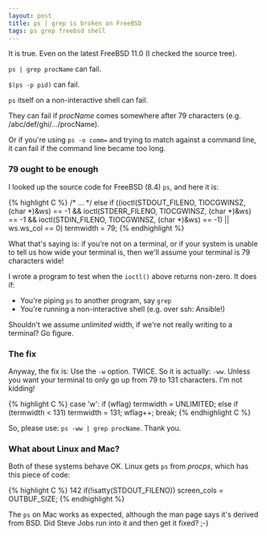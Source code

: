 ```yaml
---
layout: post
title: ps | grep is broken on FreeBSD
tags: ps grep freebsd shell
---
```


It is true.  Even on the latest FreeBSD 11.0 (I checked the source tree).

`ps | grep procName` can fail.

`$(ps -p pid)` can fail.

`ps` itself on a non-interactive shell can fail.

They can fail if _procName_ comes somewhere after 79 characters
(e.g. /abc/def/ghi/.../procName).

Or if you're using `ps -o comm=` and trying to match against a command
line, it can fail if the command line became too long.

### 79 ought to be enough

I looked up the source code for FreeBSD (8.4) `ps`, and here it is:

{% highlight C %}
/* ... */
else if ((ioctl(STDOUT_FILENO, TIOCGWINSZ, (char *)&ws) == -1 &&
    ioctl(STDERR_FILENO, TIOCGWINSZ, (char *)&ws) == -1 &&
    ioctl(STDIN_FILENO,  TIOCGWINSZ, (char *)&ws) == -1) ||
    ws.ws_col == 0)
        termwidth = 79;
{% endhighlight %}

What that's saying is: if you're not on a terminal, or if your system
is unable to tell us how wide your terminal is, then we'll assume your
terminal is 79 characters wide!

I wrote a program to test when the `ioctl()` above returns non-zero.
It does if:

* You're piping `ps` to another program, say `grep`
* You're running a non-interactive shell (e.g. over ssh: Ansible!)

Shouldn't we assume _unlimited_ width, if we're not really writing to
a terminal?  Go figure.

### The fix

Anyway, the fix is: Use the `-w` option.  TWICE.  So it is actually:
`-ww`.  Unless you want your terminal to only go up from 79 to 131
characters.  I'm not kidding!

{% highlight C %}
    case 'w':
        if (wflag)
            termwidth = UNLIMITED;
        else if (termwidth < 131)
            termwidth = 131;
        wflag++;
        break;
{% endhighlight C %}

So, please use: `ps -ww | grep procName`.  Thank you.

### What about Linux and Mac?

Both of these systems behave OK.  Linux gets `ps` from _procps_, which
has this piece of code:

{% highlight C %}
142   if(!isatty(STDOUT_FILENO)) screen_cols = OUTBUF_SIZE;
{% endhighlight %}

The `ps` on Mac works as expected, although the man page says it's
derived from BSD.  Did Steve Jobs run into it and then get it fixed?
;-)
